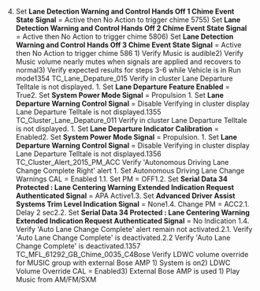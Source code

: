 4) Set **Lane Detection Warning and Control Hands Off 1 Chime Event State Signal** = Active then No Action to trigger chime 5755) Set **Lane Detection Warning and Control Hands Off 2 Chime Event State Signal** = Active then No Action to trigger chime 5806) Set **Lane Detection Warning and Control Hands Off 3 Chime Event State Signal** = Active then No Action to trigger chime 586 1) Verify Music is audible2) Verify Music volume nearly mutes when signals are applied and recovers to normal3) Verify expected results for steps 3-6 while Vehicle is in Run mode1354 TC_Lane_Depature_015 Verify in cluster Lane Departure Telltale is not displayed. 1. Set **Lane Departure Feature Enabled** = True2. Set **System Power Mode Signal** = Propulsion 1. Set **Lane Departure Warning Control Signal** = Disable Verifying in cluster display Lane Departure Telltale is not displayed.1355 TC_Cluster_Lane_Depature_011 Verify in cluster Lane Departure Telltale is not displayed. 1. Set **Lane Departure Indicator Calibration** = Enabled2. Set **System Power Mode Signal** = Propulsion. 1. Set **Lane Departure Warning Control Signal** = Disable Verifying in cluster display Lane Departure Telltale is not displayed.1356 TC_Cluster_Alert_2015_PM_ACC Verify 'Autonomous Driving Lane Change Complete Right' alert 1. Set Autonomous Driving Lane Change Warnings CAL = Enabled 1.1. Set PM = OFF1.2. Set **Serial Data 34 Protected : Lane Centering Warning Extended Indication Request Authenticated Signal** = APA Active1.3. Set **Advanced Driver Assist Systems Trim Level Indication Signal** = None1.4. Change PM = ACC2.1. Delay 2 sec2.2. Set **Serial Data 34 Protected : Lane Centering Warning Extended Indication Request Authenticated Signal** = No Indication 1.4. Verify 'Auto Lane Change Complete' alert remain not activated.2.1. Verify 'Auto Lane Change Complete' is deactivated.2.2 Verify 'Auto Lane Change Complete' is deactivated.1357 TC_MFL_61292_GB_Chime_0035_C4Bose Verify LDWC volume override for MUSIC group with external Bose AMP 1) System is on2) LDWC Volume Override CAL = Enabled3) External Bose AMP is used 1) Play Music from AM/FM/SXM